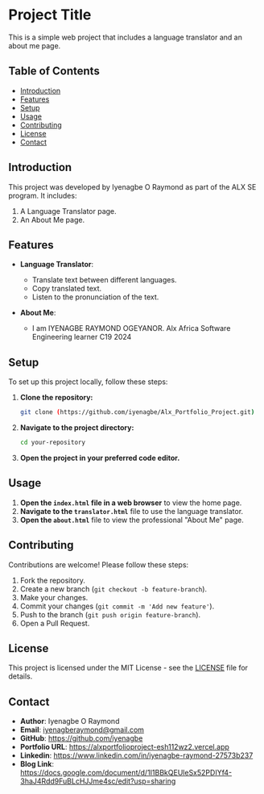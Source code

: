 # Project Title

This is a simple web project that includes a language translator and an about me page.

## Table of Contents

- [Introduction](#introduction)
- [Features](#features)
- [Setup](#setup)
- [Usage](#usage)
- [Contributing](#contributing)
- [License](#license)
- [Contact](#contact)

## Introduction

This project was developed by Iyenagbe O Raymond as part of the ALX SE program. It includes:
1. A Language Translator page.
2. An About Me page.

## Features

- **Language Translator**: 
  - Translate text between different languages.
  - Copy translated text.
  - Listen to the pronunciation of the text.

- **About Me**:
  - I am IYENAGBE RAYMOND OGEYANOR. Alx Africa Software Engineering learner C19 2024 

## Setup

To set up this project locally, follow these steps:

1. **Clone the repository:**

    ```sh
    git clone (https://github.com/iyenagbe/Alx_Portfolio_Project.git)
    ```

2. **Navigate to the project directory:**

    ```sh
    cd your-repository
    ```

3. **Open the project in your preferred code editor.**

## Usage

1. **Open the `index.html` file in a web browser** to view the home page.
2. **Navigate to the `translator.html`** file to use the language translator.
3. **Open the `about.html`** file to view the professional "About Me" page.

## Contributing

Contributions are welcome! Please follow these steps:

1. Fork the repository.
2. Create a new branch (`git checkout -b feature-branch`).
3. Make your changes.
4. Commit your changes (`git commit -m 'Add new feature'`).
5. Push to the branch (`git push origin feature-branch`).
6. Open a Pull Request.

## License

This project is licensed under the MIT License - see the [LICENSE](LICENSE) file for details.

## Contact

- **Author**: Iyenagbe O Raymond
- **Email**: iyenagberaymond@gmail.com
- **GitHub**: https://github.com/iyenagbe
- **Portfolio URL**: https://alxportfolioproject-esh112wz2.vercel.app
- **Linkedin**: https://www.linkedin.com/in/iyenagbe-raymond-27573b237
- **Blog Link**: https://docs.google.com/document/d/1I1BBkQEUleSx52PDIYf4-3haJ4Rdd9FuBLcHJJme4sc/edit?usp=sharing

